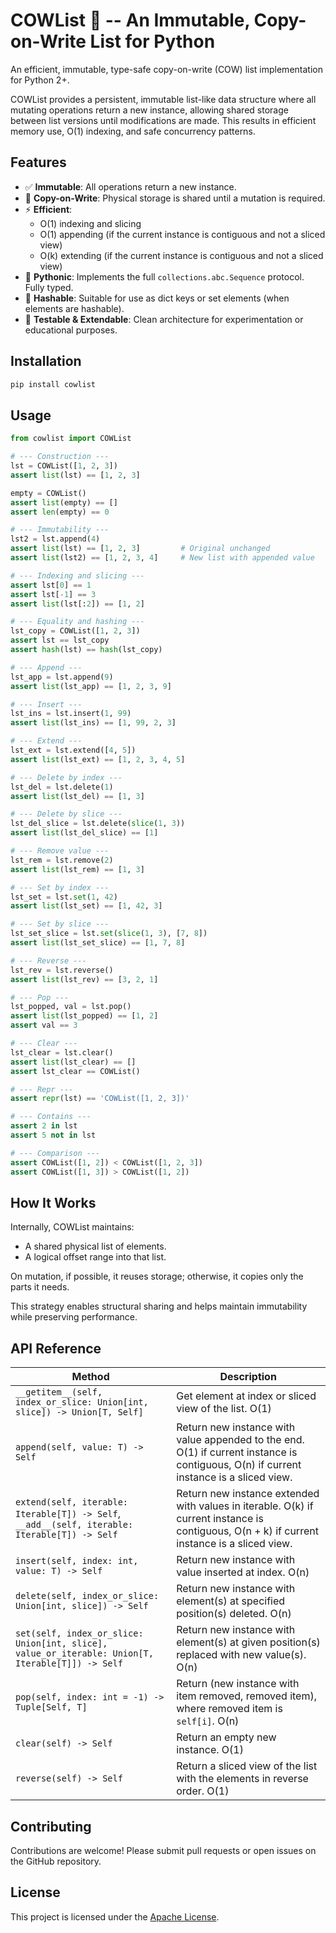 # COWList 🐄 -- An Immutable, Copy-on-Write List for Python

An efficient, immutable, type-safe copy-on-write (COW) list implementation for Python 2+.

COWList provides a persistent, immutable list-like data structure where all mutating operations return a new instance, allowing shared storage between list versions until modifications are made. This results in efficient memory use, O(1) indexing, and safe concurrency patterns.

## Features

- ✅ **Immutable**: All operations return a new instance.
- 🧠 **Copy-on-Write**: Physical storage is shared until a mutation is required.
- ⚡ **Efficient**:
    - O(1) indexing and slicing
    - O(1) appending (if the current instance is contiguous and not a sliced view)
    - O(k) extending (if the current instance is contiguous and not a sliced view)
- 🧩 **Pythonic**: Implements the full `collections.abc.Sequence` protocol. Fully typed.
- 🔐 **Hashable**: Suitable for use as dict keys or set elements (when elements are hashable).
- 🧪 **Testable & Extendable**: Clean architecture for experimentation or educational purposes.

## Installation

```bash
pip install cowlist
```

## Usage

```python
from cowlist import COWList

# --- Construction ---
lst = COWList([1, 2, 3])
assert list(lst) == [1, 2, 3]

empty = COWList()
assert list(empty) == []
assert len(empty) == 0

# --- Immutability ---
lst2 = lst.append(4)
assert list(lst) == [1, 2, 3]         # Original unchanged
assert list(lst2) == [1, 2, 3, 4]     # New list with appended value

# --- Indexing and slicing ---
assert lst[0] == 1
assert lst[-1] == 3
assert list(lst[:2]) == [1, 2]

# --- Equality and hashing ---
lst_copy = COWList([1, 2, 3])
assert lst == lst_copy
assert hash(lst) == hash(lst_copy)

# --- Append ---
lst_app = lst.append(9)
assert list(lst_app) == [1, 2, 3, 9]

# --- Insert ---
lst_ins = lst.insert(1, 99)
assert list(lst_ins) == [1, 99, 2, 3]

# --- Extend ---
lst_ext = lst.extend([4, 5])
assert list(lst_ext) == [1, 2, 3, 4, 5]

# --- Delete by index ---
lst_del = lst.delete(1)
assert list(lst_del) == [1, 3]

# --- Delete by slice ---
lst_del_slice = lst.delete(slice(1, 3))
assert list(lst_del_slice) == [1]

# --- Remove value ---
lst_rem = lst.remove(2)
assert list(lst_rem) == [1, 3]

# --- Set by index ---
lst_set = lst.set(1, 42)
assert list(lst_set) == [1, 42, 3]

# --- Set by slice ---
lst_set_slice = lst.set(slice(1, 3), [7, 8])
assert list(lst_set_slice) == [1, 7, 8]

# --- Reverse ---
lst_rev = lst.reverse()
assert list(lst_rev) == [3, 2, 1]

# --- Pop ---
lst_popped, val = lst.pop()
assert list(lst_popped) == [1, 2]
assert val == 3

# --- Clear ---
lst_clear = lst.clear()
assert list(lst_clear) == []
assert lst_clear == COWList()

# --- Repr ---
assert repr(lst) == 'COWList([1, 2, 3])'

# --- Contains ---
assert 2 in lst
assert 5 not in lst

# --- Comparison ---
assert COWList([1, 2]) < COWList([1, 2, 3])
assert COWList([1, 3]) > COWList([1, 2])
```

## How It Works

Internally, COWList maintains:

- A shared physical list of elements.
- A logical offset range into that list.

On mutation, if possible, it reuses storage; otherwise, it copies only the parts it needs.

This strategy enables structural sharing and helps maintain immutability while preserving performance.

## API Reference

| Method                                                                                           | Description                                                                                                                                  |
|--------------------------------------------------------------------------------------------------|----------------------------------------------------------------------------------------------------------------------------------------------|
| `__getitem__(self, index_or_slice: Union[int, slice]) -> Union[T, Self]`                         | Get element at index or sliced view of the list. O(1)                                                                                        |
| `append(self, value: T) -> Self`                                                                 | Return new instance with value appended to the end. O(1) if current instance is contiguous, O(n) if current instance is a sliced view.       |
| `extend(self, iterable: Iterable[T]) -> Self`, `__add__(self, iterable: Iterable[T]) -> Self`    | Return new instance extended with values in iterable. O(k) if current instance is contiguous, O(n + k) if current instance is a sliced view. |
| `insert(self, index: int, value: T) -> Self`                                                     | Return new instance with value inserted at index. O(n)                                                                                       |
| `delete(self, index_or_slice: Union[int, slice]) -> Self`                                        | Return new instance with element(s) at specified position(s) deleted. O(n)                                                                   |
| `set(self, index_or_slice: Union[int, slice], value_or_iterable: Union[T, Iterable[T]]) -> Self` | Return new instance with element(s) at given position(s) replaced with new value(s). O(n)                                                    |
| `pop(self, index: int = -1) -> Tuple[Self, T]`                                                   | Return (new instance with item removed, removed item), where removed item is `self[i]`. O(n)                                                 |
| `clear(self) -> Self`                                                                            | Return an empty new instance. O(1)                                                                                                           |
| `reverse(self) -> Self`                                                                          | Return a sliced view of the list with the elements in reverse order. O(1)                                                                    |

## Contributing

Contributions are welcome! Please submit pull requests or open issues on the GitHub repository.

## License

This project is licensed under the [Apache License](LICENSE).